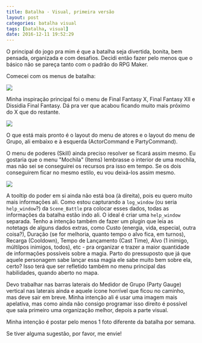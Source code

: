 ```yaml
---
title: Batalha - Visual, primeira versão
layout: post
categories: batalha visual
tags: [batalha, visual]
date: 2016-12-11 19:52:29
---
```

O principal do jogo pra mim é que a batalha seja divertida, bonita, bem pensada, organizada e com desafios. Decidi então fazer pelo menos que o básico não se pareça tanto com o padrão do RPG Maker.<!--more-->

Comecei com os menus de batalha:

![](https://puu.sh/sH8ox/6c2dba165f.jpg)

Minha inspiração principal foi o menu de Final Fantasy X, Final Fantasy XII e Dissidia Final Fantasy. Dá pra ver que acabou ficando muito mais próximo do X que do restante.

![](https://puu.sh/sH8yd/3820fe7195.jpg)

O que está mais pronto é o layout do menu de atores e o layout do menu de Grupo, ali embaixo e à esquerda (ActorCommand e PartyCommand).

O menu de poderes (Skill) ainda preciso resolver se ficará assim mesmo. Eu gostaria que o menu "Mochila" (Items) lembrasse o interior de uma mochila, mas não sei se conseguirei os recursos pra isso em tempo. Se os dois conseguirem ficar no mesmo estilo, eu vou deixá-los assim mesmo.

![](https://puu.sh/sH8BZ/7b213d9aab.png)

A tooltip do poder em si ainda não está boa (à direita), pois eu quero muito mais informações ali. Como estou capturando a `log_window` (ou seria `help_window`?) da `Scene_Battle` pra colocar esses dados, todas as informações da batalha estão indo ali. O ideal é criar uma `help_window` separada. Tenho a intenção também de fazer um plugin que leia as notetags de alguns dados extras, como Custo (energia, vida, especial, outra coisa?), Duração (se for melhoria, quanto tempo o alvo fica, em turnos), Recarga (Cooldown), Tempo de Lançamento (Cast Time), Alvo (1 inimigo, múltilpos inimigos, todos), etc - pra organizar e trazer a maior quantidade de informações possíveis sobre a magia. Parto do pressuposto que já que aquele personagem sabe lançar essa magia ele sabe muito bem sobre ela, certo? Isso terá que ser refletido também no menu principal das habilidades, quando aberto no mapa.

Devo trabalhar nas barras laterais do Medidor de Grupo (Party Gauge) vertical nas laterais ainda e aquele ícone horrível que ficou no caminho, mas deve sair em breve. Minha intenção ali é usar uma imagem mais apelativa, mas como ainda não consigo programar isso direito é possível que saia primeiro uma organização melhor, depois a parte visual.

Minha intenção é postar pelo menos 1 foto diferente da batalha por semana.

Se tiver alguma sugestão, por favor, me envie!
